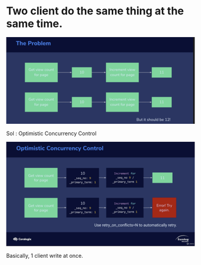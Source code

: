 # Two client do the same thing at the same time. 

<img src='../assets/23_1.png'><img>

Sol : Optimistic Concurrency Control

<img src='../assets/23_2.png'><img>

Basically, 1 client write at once.